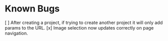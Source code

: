# Known Bugs
[ ] After creating a project, if trying to create another project it will only add params to the URL.
[x] Image selection now updates correctly on page navigation.